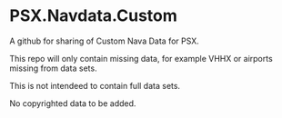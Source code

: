 # PSX.Navdata.Custom
A github for sharing of Custom Nava Data for PSX.  

This repo will only contain missing data, for example VHHX or airports missing from data sets.

This is not intendeed to contain full data sets.

No copyrighted data to be added.


